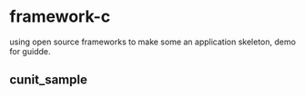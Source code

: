 framework-c
==============
 
using open source frameworks to make some an application skeleton, demo for guidde.
  
cunit_sample
-----------------
